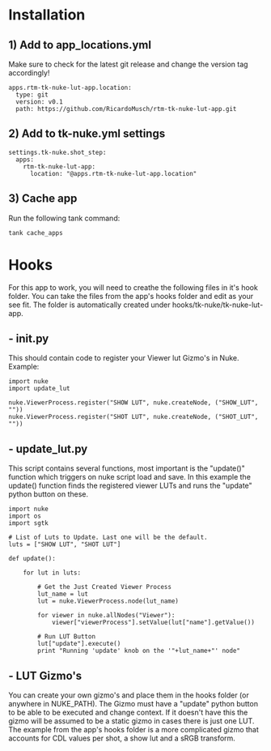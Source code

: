 # Installation

## 1) Add to app_locations.yml  
Make sure to check for the latest git release and change the version tag accordingly!

    apps.rtm-tk-nuke-lut-app.location:
      type: git
      version: v0.1
      path: https://github.com/RicardoMusch/rtm-tk-nuke-lut-app.git

## 2) Add to tk-nuke.yml settings

    settings.tk-nuke.shot_step:
      apps:
        rtm-tk-nuke-lut-app:
          location: "@apps.rtm-tk-nuke-lut-app.location"

## 3) Cache app
Run the following tank command:

    tank cache_apps



# Hooks
For this app to work, you will need to creathe the following files in it's hook folder.
You can take the files from the app's hooks folder and edit as your see fit.
The folder is automatically created under hooks/tk-nuke/tk-nuke-lut-app.

## - init.py
This should contain code to register your Viewer lut Gizmo's in Nuke. 
Example:

    import nuke
    import update_lut

    nuke.ViewerProcess.register("SHOW LUT", nuke.createNode, ("SHOW_LUT", ""))
    nuke.ViewerProcess.register("SHOT LUT", nuke.createNode, ("SHOT_LUT", ""))

## - update_lut.py
This script contains several functions, most important is the "update()" function which triggers on nuke script load and save.
In this example the update() function finds the registered viewer LUTs and runs the "update" python button on these.

    import nuke
    import os
    import sgtk

    # List of Luts to Update. Last one will be the default.
    luts = ["SHOW LUT", "SHOT LUT"]

    def update():

        for lut in luts:
                
            # Get the Just Created Viewer Process
            lut_name = lut
            lut = nuke.ViewerProcess.node(lut_name)

            for viewer in nuke.allNodes("Viewer"):
                viewer["viewerProcess"].setValue(lut["name"].getValue())

            # Run LUT Button
            lut["update"].execute()
            print "Running 'update' knob on the '"+lut_name+"' node"


## - LUT Gizmo's
You can create your own gizmo's and place them in the hooks folder (or anywhere in NUKE_PATH).
The Gizmo must have a "update" python button to be able to be executed and change context.
If it doesn't have this the gizmo will be assumed to be a static gizmo in cases there is just one LUT.
The example from the app's hooks folder is a more complicated gizmo that accounts for CDL values per shot, a show lut and a sRGB transform.
